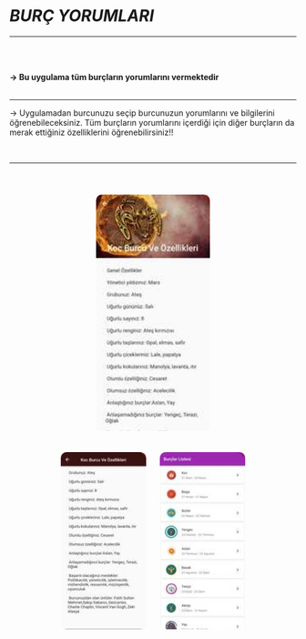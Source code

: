 # ***BURÇ YORUMLARI***

<hr>
<br><br>

<b>-> Bu uygulama tüm burçların yorumlarını vermektedir</b>
<br><br><hr>

-> Uygulamadan burcunuzu seçip burcunuzun yorumlarını ve bilgilerini öğrenebileceksiniz. Tüm burçların yorumlarını içerdiği için diğer burçların da merak ettiğiniz özelliklerini öğrenebilirsiniz!!


<br><hr><br>
<p align="center">
    <img src="assets/burcDetay2.jpg" style="border-radius: 10px;margin:10px " width="200">
</p>
<p align="center">
    <img src="assets/burcDetay.jpg" style="border-radius: 10px;margin:10px " width="150">
    <img src="assets/burcYorumlariAnaSayfa.jpg" style="border-radius: 10px;margin:10px " width="150">
</p>

